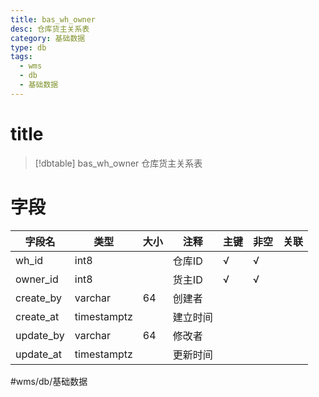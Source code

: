 ```yaml
---
title: bas_wh_owner
desc: 仓库货主关系表
category: 基础数据
type: db
tags:
  - wms
  - db
  - 基础数据
---
```


# title
>[!dbtable] bas_wh_owner
> 仓库货主关系表

# 字段
| 字段名 | 类型 | 大小 | 注释 | 主键 | 非空 | 关联 |
| --- | --- | --- | --- | --- | --- | --- |
| wh_id | int8 |  | 仓库ID | √ | √ |  |
| owner_id | int8 |  | 货主ID | √ | √ |  |
| create_by | varchar | 64 | 创建者 |  |  |  |
| create_at | timestamptz |  | 建立时间 |  |  |  |
| update_by | varchar | 64 | 修改者 |  |  |  |
| update_at | timestamptz |  | 更新时间 |  |  |  |
#wms/db/基础数据
